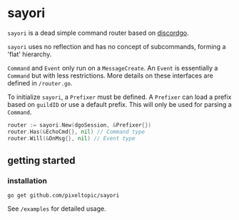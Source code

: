 # sayori

`sayori` is a dead simple command router based on [discordgo](https://github.com/bwmarrin/discordgo).

`sayori` uses no reflection and has no concept of subcommands, forming a 'flat' hierarchy. 

`Command` and `Event` only run on a `MessageCreate`. An `Event` is essentially a `Command` but with less restrictions.
More details on these interfaces are defined in `/router.go`.

To initialize `sayori`, a `Prefixer` must be defined. A `Prefixer` can load a prefix based on `guildID`
 or use a default prefix. This will only be used for parsing a `Command`.

```go
router := sayori.New(dgoSession, &Prefixer{})
router.Has(&EchoCmd{}, nil) // Command type
router.Will(&OnMsg{}, nil) // Event type
```

## getting started

### installation

`go get github.com/pixeltopic/sayori`

See `/examples` for detailed usage.